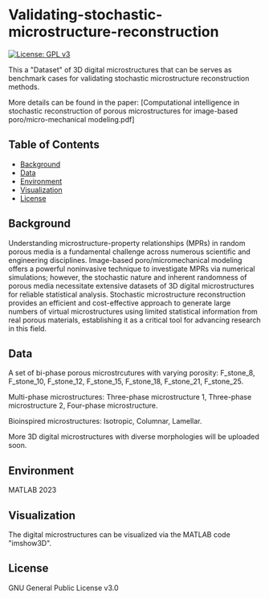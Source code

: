 # Validating-stochastic-microstructure-reconstruction

[![License: GPL v3](https://img.shields.io/badge/License-GPLv3-blue.svg)](https://www.gnu.org/licenses/gpl-3.0)


This a "Dataset" of 3D digital microstructures that can be serves as benchmark cases for validating stochastic microstructure reconstruction methods. 

More details can be found in the paper: [Computational intelligence in stochastic reconstruction of porous microstructures for image-based poro/micro-mechanical modeling.pdf]


## Table of Contents

- [Background](#background)
- [Data](#data)
- [Environment](#environment)
- [Visualization](#visualization)
- [License](#license)



## Background

Understanding microstructure-property relationships (MPRs) in random porous media is a fundamental challenge across numerous scientific and engineering disciplines. Image-based poro/micromechanical modeling offers a powerful noninvasive technique to investigate MPRs via numerical simulations; however, the stochastic nature and inherent randomness of porous media necessitate extensive datasets of 3D digital microstructures for reliable statistical analysis. Stochastic microstructure reconstruction provides an efficient and cost-effective approach to generate large numbers of virtual microstructures using limited statistical information from real porous materials, establishing it as a critical tool for advancing research in this field. 



## Data

A set of bi-phase porous microstrcutures with varying porosity: F_stone_8, F_stone_10, F_stone_12, F_stone_15, F_stone_18, F_stone_21, F_stone_25.

Multi-phase microstructures: Three-phase microstructure 1, Three-phase microstructure 2, Four-phase microstructure.

Bioinspired microstructures: Isotropic, Columnar, Lamellar.

More 3D digital microstructures with diverse morphologies will be uploaded soon.


## Environment

MATLAB 2023


## Visualization

The digital microstructures can be visualized via the MATLAB code "imshow3D".


## License
GNU General Public License v3.0
